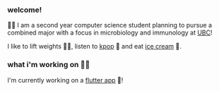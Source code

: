 ### welcome!
👩‍🔬 I am a second year computer science student planning to pursue a combined major with a focus in microbiology and immunology at [UBC](https://ubc.ca)! 

I like to lift weights 🏋️‍♀️, listen to [kpop](https://ibighit.com/bts/eng/) 🎤 and eat [ice cream](https://www.madebymarcus.ca/) 🍦.

### what i'm working on 👩‍💻
I'm currently working on a [flutter app](https://github.com/lhao03/nutrin-food-tracking-app) 📱! 



